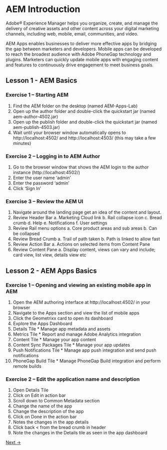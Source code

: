 AEM Introduction
=========

Adobe® Experience Manager helps you organize, create, and manage the delivery of creative assets and other content across your digital marketing channels, including web, mobile, email, communities, and video.

AEM Apps enables businesses to deliver more effective apps by bridging the gap between marketers and developers. Mobile apps can be developed to reach the broadest audience with Adobe PhoneGap technology and plugins. Marketers can quickly update mobile apps with engaging content and features to continuously drive engagement to meet business goals.

## Lesson 1 - AEM Basics

### Exercise 1 – Starting AEM
1.  Find the AEM folder on the desktop (named AEM-Apps-Lab)
2.  Open up the author folder and double-click the quickstart jar (named aem-author-4502.jar)
3.  Open up the publish folder and double-click the quickstart jar (named aem-publish-4503.jar)
4.  Wait until your browser window automatically opens to http://localhost:4502/ and http://localhost:4503/  (this may take a few minutes)

### Exercise 2 – Logging in to AEM Author
1.  Go to the browser window that shows the AEM login to the author instance (http://localhost:4502/)
2.  Enter the user name ‘admin’
3.  Enter the password ‘admin’
4.  Click ‘Sign In’

### Exercise 3 – Review the AEM UI 
1.  Navigate around the landing page get an idea of the content and layout.
2.  Review Header Bar
  a. Marketing Cloud link
  b. Rail collapse icon
  c. Bread crumb
  d. Help
  e. Notifications
  f. User settings
3.  Review Rail menu options
  a. Core product areas and sub areas
  b. Can be collapsed
4.  Review Bread Crumb
  a. Trail of path taken
  b. Path is linked to allow fast 
5.  Review Action Bar
  a. Actions on selected items from Content Pane
6.  Review Content Pane 
  a. Display content, views can vary and include; card view, list view, details view etc

## Lesson 2 - AEM Apps Basics

### Exercise 1 – Opening and viewing an existing mobile app in AEM
1.  Open the AEM authoring interface at http://localhost:4502/ in your browser
2.  Navigate to the Apps section and view the list of mobile apps
3.  Click the Geometrixx card to open its dashboard
4.  Explore the Apps Dashboard
  1. Details Tile
    * Manage app metadata and assets
  1. Metrics Tile
    * Report and manage Adobe Analytics integration
  1. Content Tile
    * Manage your app content
  1. Content Sync Packages Tile 
    * Manage your app updates
  1. Push Notifications Tile
    * Manage app push integration and send push notifications
  1. PhoneGap Build Tile
    * Manage PhoneGap Build integration and perform remote builds
 
### Exercise 2 – Edit the application name and description
1.  Open Details Tile
2.  Click on Edit in action bar
3.  Scroll down to Common Metadata section
4.  Change the name of the app
5.  Change the description of the app 
6.  Click on Done in the action bar
7.  Notes the changes in the app details 
8.  Click back < from the bread crumb in header 
9.  Note the changes in the Details tile as seen in the app dashboard
 

[Next →](../module2)

